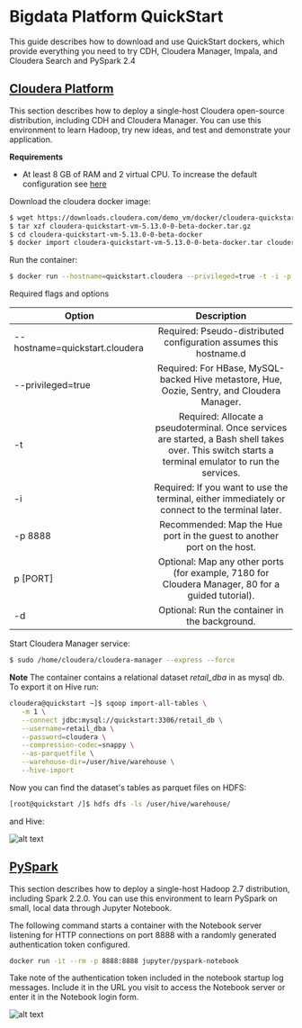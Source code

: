# Bigdata Platform QuickStart
This guide describes how to download and use QuickStart dockers, which provide everything you need to try CDH, Cloudera Manager, Impala, and Cloudera Search and PySpark 2.4

## [Cloudera Platform](https://www.cloudera.com/documentation/enterprise/5-13-x/topics/quickstart_docker_container.html)
This section describes how to deploy a single-host Cloudera open-source distribution, including CDH and Cloudera Manager. You can use this environment to learn Hadoop, try new ideas, and test and demonstrate your application.

**Requirements**
- At least 8 GB of RAM and 2 virtual CPU. To increase the default configuration see [here](https://docs.docker.com/docker-for-mac/#advanced)


Download the cloudera docker image:
```bash
$ wget https://downloads.cloudera.com/demo_vm/docker/cloudera-quickstart-vm-5.13.0-$ 0-beta-docker.tar.gz
$ tar xzf cloudera-quickstart-vm-5.13.0-0-beta-docker.tar.gz
$ cd cloudera-quickstart-vm-5.13.0-0-beta-docker
$ docker import cloudera-quickstart-vm-5.13.0-0-beta-docker.tar cloudera_513
```
Run the container:
```bash
$ docker run --hostname=quickstart.cloudera --privileged=true -t -i -p 8888:8888 -p 80:80 -p 7180:7180 cloudera_513 /usr/bin/docker-quickstart
```
Required flags and options

| Option   |      Description      | 
|----------|:-------------:|
| --hostname=quickstart.cloudera |  Required: Pseudo-distributed configuration assumes this hostname.d | 
|--privileged=true| Required: For HBase, MySQL-backed Hive metastore, Hue, Oozie, Sentry, and Cloudera Manager. | 
| -t| Required: Allocate a pseudoterminal. Once services are started, a Bash shell takes over. This switch starts a terminal emulator to run the services. | 
|-i| Required: If you want to use the terminal, either immediately or connect to the terminal later.|
|-p 8888| Recommended: Map the Hue port in the guest to another port on the host.|
|p [PORT]| Optional: Map any other ports (for example, 7180 for Cloudera Manager, 80 for a guided tutorial).|
|-d|Optional: Run the container in the background.|

Start Cloudera Manager service:
```bash
$ sudo /home/cloudera/cloudera-manager --express --force
```

**Note**
The container contains a relational dataset *retail_dba* in as mysql db. To export it on Hive run:
 ```bash
cloudera@quickstart ~]$ sqoop import-all-tables \
    -m 1 \
    --connect jdbc:mysql://quickstart:3306/retail_db \
    --username=retail_dba \
    --password=cloudera \
    --compression-codec=snappy \
    --as-parquetfile \
    --warehouse-dir=/user/hive/warehouse \
    --hive-import
```

Now you can find the dataset's tables as parquet files on HDFS:
```bash
[root@quickstart /]$ hdfs dfs -ls /user/hive/warehouse/
```

and Hive:

![alt text](imgs/hive_example.png)


## [PySpark](https://hub.docker.com/r/jupyter/pyspark-notebook/)
This section describes how to deploy a single-host Hadoop 2.7 distribution, including Spark 2.2.0. You can use this environment to learn PySpark on small, local data through Jupyter Notebook.

The following command starts a container with the Notebook server listening for HTTP connections on port 8888 with a randomly generated authentication token configured.

```bash
docker run -it --rm -p 8888:8888 jupyter/pyspark-notebook
```

Take note of the authentication token included in the notebook startup log messages. Include it in the URL you visit to access the Notebook server or enter it in the Notebook login form.

![alt text](imgs/spark_example.png)
